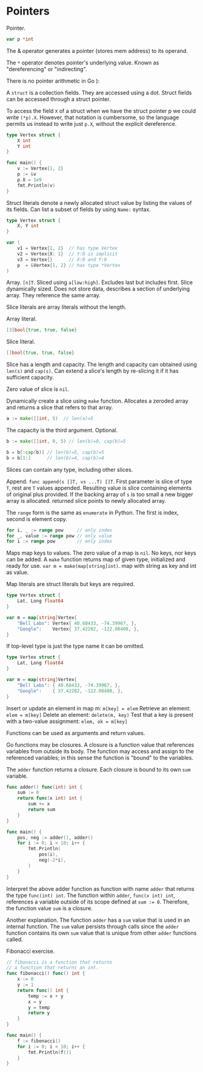 # Pointers

Pointer.

```Go
var p *int
```

The & operator generates a pointer (stores mem address) to its operand.

The `*` operator denotes pointer's underlying value. Known as "dereferencing" or "indirecting".

There is no pointer arithmetic in Go ):

A `struct` is a collection fields. They are accessed using a dot. Struct fields can be accessed through a struct pointer.

To access the field `X` of a struct when we have the struct pointer p we could write `(*p).X`. However, that notation is cumbersome, so the language permits us instead to write just `p.X`, without the explicit dereference.

```Go
type Vertex struct {
	X int
	Y int
}

func main() {
	v := Vertex{1, 2}
	p := &v
	p.X = 1e9
	fmt.Println(v)
}
```

Struct literals denote a newly allocated struct value by listing the values of its fields. Can list a subset of fields by using `Name:` syntax.

```Go
type Vertex struct {
	X, Y int
}

var (
	v1 = Vertex{1, 2}  // has type Vertex
	v2 = Vertex{X: 1}  // Y:0 is implicit
	v3 = Vertex{}      // X:0 and Y:0
	p  = &Vertex{1, 2} // has type *Vertex
)
```

Array. `[n]T`. Sliced using `a[low:high]`. Excludes last but includes first. Slice dynamically sized. Does not store data, describes a section of underlying array. They reference the same array.

Slice literals are array literals without the length.

Array literal.
```Go
[3]bool{true, true, false}
```

Slice literal.

```Go
[]bool{true, true, false}
```

Slice has a length and capacity. The length and capacity can obtained using `len(s)` and `cap(s)`. Can extend a slice's length by re-slicing it if it has sufficient capacity.

Zero value of slice is `nil`.

Dynamically create a slice using `make` function. Allocates a zeroded array and returns a slice that refers to that array. 

```Go
a := make([]int, 5)  // len(a)=5
```

The capacity is the third argument. Optional.

```Go
b := make([]int, 0, 5) // len(b)=0, cap(b)=5

b = b[:cap(b)] // len(b)=5, cap(b)=5
b = b[1:]      // len(b)=4, cap(b)=4
```

Slices can contain any type, including other slices.

Append. `func append(s []T, vs ...T) []T`. First parameter is slice of type `T`, rest are `T` values appended. Resulting value is slice containing elements of original plus provided. If the backing array of `s` is too small a new bigger array is allocated. returned slice points to newly allocated array.

The `range` form is the same as `enumerate` in Python. The first is index, second is element copy.

```Go
for i, _ := range pow     // only index
for _, value := range pow // only value
for i := range pow        // only index
```

Maps map keys to values. The zero value of a map is `nil`. No keys, nor keys can be added. A `make` function returns map of given type, initialized and ready for use. `var m = make(map[string]int)`. map with string as key and int as value.

Map literals are struct literals but keys are required.

```Go
type Vertex struct {
	Lat, Long float64
}

var m = map[string]Vertex{
	"Bell Labs": Vertex{ 40.68433, -74.39967, },
	"Google":    Vertex{ 37.42202, -122.08408, },
}
```

If top-level type is just the type name it can be omitted.

```Go
type Vertex struct {
	Lat, Long float64
}

var m = map[string]Vertex{
	"Bell Labs": { 40.68433, -74.39967, },
	"Google":    { 37.42202, -122.08408, },
}
```

Insert or update an element in map m: `m[key] = elem`
Retrieve an element: `elem = m[key]`
Delete an element: `delete(m, key)`
Test that a key is present with a two-value assignment: `elem, ok = m[key]`

Functions can be used as arguments and return values.

Go functions may be closures. A closure is a function value that references variables from outside its body. The function may access and assign to the referenced variables; in this sense the function is "bound" to the variables.

The `adder` function returns a closure. Each closure is bound to its own `sum` variable.

```Go
func adder() func(int) int {
	sum := 0
	return func(x int) int {
		sum += x
		return sum
	}
}

func main() {
	pos, neg := adder(), adder()
	for i := 0; i < 10; i++ {
		fmt.Println(
			pos(i),
			neg(-2*i),
		)
	}
}
```

Interpret the above adder function as function with name `adder` that returns the type `func(int) int`. The function within `adder`, `func(x int) int`, references a variable outside of its scope defined at `sum := 0`. Therefore, the function value `sum` is a closure.

Another explanation. The function `adder` has a `sum` value that is used in an internal function. The `sum` value persists through calls since the `adder` function contains its own `sum` value that is unique from other `adder` functions called.

Fibonacci exercise.

```Go
// fibonacci is a function that returns
// a function that returns an int.
func fibonacci() func() int {
	x := 0
	y := 1
	return func() int {
		temp := x + y
		x = y
		y = temp
		return y
	}
}

func main() {
	f := fibonacci()
	for i := 0; i < 10; i++ {
		fmt.Println(f())
	}
}
```